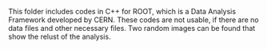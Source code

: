 This folder includes codes in C++ for ROOT, which is a Data Analysis Framework developed by CERN. These codes are not usable, if there are no data files and other necessary files. Two random images can be found that show the relust of the analysis.
